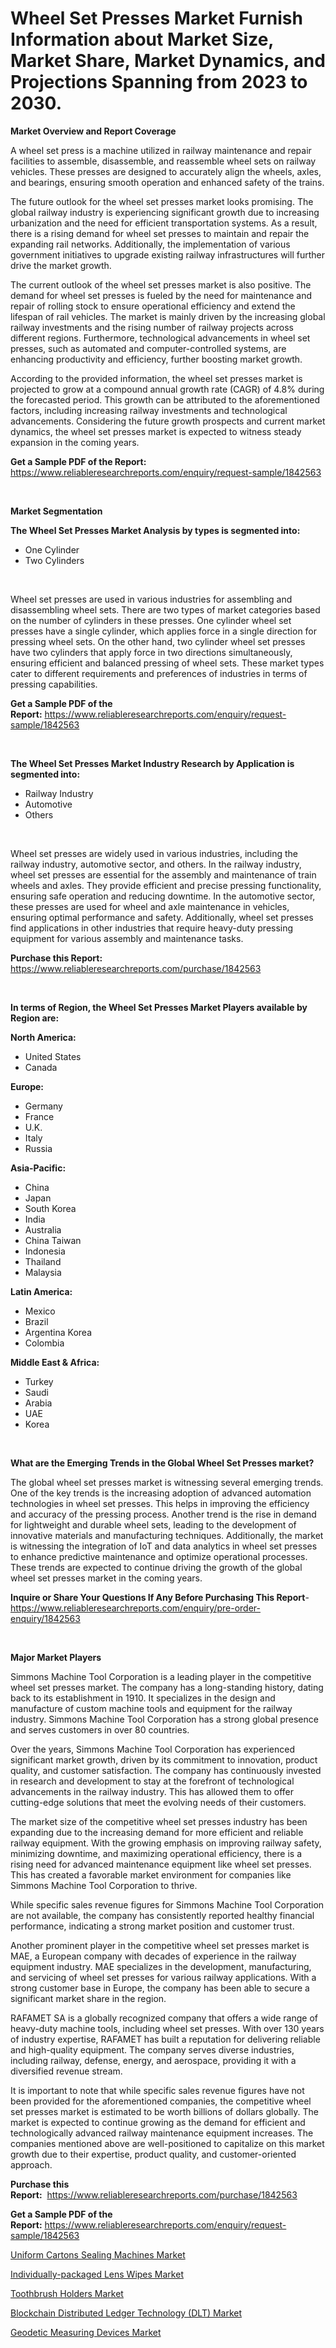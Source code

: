 <p><h1>Wheel Set Presses Market Furnish Information about Market Size, Market Share, Market Dynamics, and Projections Spanning from 2023 to 2030.</h1></p><p><strong>Market Overview and Report Coverage</strong></p>
<p><p>A wheel set press is a machine utilized in railway maintenance and repair facilities to assemble, disassemble, and reassemble wheel sets on railway vehicles. These presses are designed to accurately align the wheels, axles, and bearings, ensuring smooth operation and enhanced safety of the trains.</p><p>The future outlook for the wheel set presses market looks promising. The global railway industry is experiencing significant growth due to increasing urbanization and the need for efficient transportation systems. As a result, there is a rising demand for wheel set presses to maintain and repair the expanding rail networks. Additionally, the implementation of various government initiatives to upgrade existing railway infrastructures will further drive the market growth.</p><p>The current outlook of the wheel set presses market is also positive. The demand for wheel set presses is fueled by the need for maintenance and repair of rolling stock to ensure operational efficiency and extend the lifespan of rail vehicles. The market is mainly driven by the increasing global railway investments and the rising number of railway projects across different regions. Furthermore, technological advancements in wheel set presses, such as automated and computer-controlled systems, are enhancing productivity and efficiency, further boosting market growth.</p><p>According to the provided information, the wheel set presses market is projected to grow at a compound annual growth rate (CAGR) of 4.8% during the forecasted period. This growth can be attributed to the aforementioned factors, including increasing railway investments and technological advancements. Considering the future growth prospects and current market dynamics, the wheel set presses market is expected to witness steady expansion in the coming years.</p></p>
<p><strong>Get a Sample PDF of the Report:</strong> <a href="https://www.reliableresearchreports.com/enquiry/request-sample/1842563">https://www.reliableresearchreports.com/enquiry/request-sample/1842563</a></p>
<p>&nbsp;</p>
<p><strong>Market Segmentation</strong></p>
<p><strong>The Wheel Set Presses Market Analysis by types is segmented into:</strong></p>
<p><ul><li>One Cylinder</li><li>Two Cylinders</li></ul></p>
<p>&nbsp;</p>
<p><p>Wheel set presses are used in various industries for assembling and disassembling wheel sets. There are two types of market categories based on the number of cylinders in these presses. One cylinder wheel set presses have a single cylinder, which applies force in a single direction for pressing wheel sets. On the other hand, two cylinder wheel set presses have two cylinders that apply force in two directions simultaneously, ensuring efficient and balanced pressing of wheel sets. These market types cater to different requirements and preferences of industries in terms of pressing capabilities.</p></p>
<p><strong>Get a Sample PDF of the Report:</strong>&nbsp;<a href="https://www.reliableresearchreports.com/enquiry/request-sample/1842563">https://www.reliableresearchreports.com/enquiry/request-sample/1842563</a></p>
<p>&nbsp;</p>
<p><strong>The Wheel Set Presses Market Industry Research by Application is segmented into:</strong></p>
<p><ul><li>Railway Industry</li><li>Automotive</li><li>Others</li></ul></p>
<p>&nbsp;</p>
<p><p>Wheel set presses are widely used in various industries, including the railway industry, automotive sector, and others. In the railway industry, wheel set presses are essential for the assembly and maintenance of train wheels and axles. They provide efficient and precise pressing functionality, ensuring safe operation and reducing downtime. In the automotive sector, these presses are used for wheel and axle maintenance in vehicles, ensuring optimal performance and safety. Additionally, wheel set presses find applications in other industries that require heavy-duty pressing equipment for various assembly and maintenance tasks.</p></p>
<p><strong>Purchase this Report:</strong>&nbsp; <a href="https://www.reliableresearchreports.com/purchase/1842563">https://www.reliableresearchreports.com/purchase/1842563</a></p>
<p>&nbsp;</p>
<p><strong>In terms of Region, the Wheel Set Presses Market Players available by Region are:</strong></p>
<p>
    <p> <strong> North America: </strong>
        <ul>
            <li>United States</li>
            <li>Canada</li>
        </ul>
        </p> 
    <p> <strong> Europe: </strong>
        <ul>
            <li>Germany</li>
            <li>France</li>
            <li>U.K.</li>
            <li>Italy</li>
            <li>Russia</li>
        </ul>
        </p> 
    <p> <strong> Asia-Pacific: </strong>
        <ul>
            <li>China</li>
            <li>Japan</li>
            <li>South Korea</li>
            <li>India</li>
            <li>Australia</li>
            <li>China Taiwan</li>
            <li>Indonesia</li>
            <li>Thailand</li>
            <li>Malaysia</li>
        </ul>
        </p> 
    <p> <strong> Latin America: </strong>
        <ul>
            <li>Mexico</li>
            <li>Brazil</li>
            <li>Argentina Korea</li>
            <li>Colombia</li>
        </ul>
        </p> 
    <p> <strong> Middle East & Africa: </strong>
        <ul>
            <li>Turkey</li>
            <li>Saudi</li>
            <li>Arabia</li>
            <li>UAE</li>
            <li>Korea</li>
        </ul>
    </p>
    </p>
<p>&nbsp;</p>
<p><strong>What are the Emerging Trends in the Global Wheel Set Presses market?</strong></p>
<p><p>The global wheel set presses market is witnessing several emerging trends. One of the key trends is the increasing adoption of advanced automation technologies in wheel set presses. This helps in improving the efficiency and accuracy of the pressing process. Another trend is the rise in demand for lightweight and durable wheel sets, leading to the development of innovative materials and manufacturing techniques. Additionally, the market is witnessing the integration of IoT and data analytics in wheel set presses to enhance predictive maintenance and optimize operational processes. These trends are expected to continue driving the growth of the global wheel set presses market in the coming years.</p></p>
<p><strong>Inquire or Share Your Questions If Any Before Purchasing This Report</strong>- <a href="https://www.reliableresearchreports.com/enquiry/pre-order-enquiry/1842563">https://www.reliableresearchreports.com/enquiry/pre-order-enquiry/1842563</a></p>
<p>&nbsp;</p>
<p><strong>Major Market Players</strong></p>
<p><p>Simmons Machine Tool Corporation is a leading player in the competitive wheel set presses market. The company has a long-standing history, dating back to its establishment in 1910. It specializes in the design and manufacture of custom machine tools and equipment for the railway industry. Simmons Machine Tool Corporation has a strong global presence and serves customers in over 80 countries.</p><p>Over the years, Simmons Machine Tool Corporation has experienced significant market growth, driven by its commitment to innovation, product quality, and customer satisfaction. The company has continuously invested in research and development to stay at the forefront of technological advancements in the railway industry. This has allowed them to offer cutting-edge solutions that meet the evolving needs of their customers.</p><p>The market size of the competitive wheel set presses industry has been expanding due to the increasing demand for more efficient and reliable railway equipment. With the growing emphasis on improving railway safety, minimizing downtime, and maximizing operational efficiency, there is a rising need for advanced maintenance equipment like wheel set presses. This has created a favorable market environment for companies like Simmons Machine Tool Corporation to thrive.</p><p>While specific sales revenue figures for Simmons Machine Tool Corporation are not available, the company has consistently reported healthy financial performance, indicating a strong market position and customer trust.</p><p>Another prominent player in the competitive wheel set presses market is MAE, a European company with decades of experience in the railway equipment industry. MAE specializes in the development, manufacturing, and servicing of wheel set presses for various railway applications. With a strong customer base in Europe, the company has been able to secure a significant market share in the region.</p><p>RAFAMET SA is a globally recognized company that offers a wide range of heavy-duty machine tools, including wheel set presses. With over 130 years of industry expertise, RAFAMET has built a reputation for delivering reliable and high-quality equipment. The company serves diverse industries, including railway, defense, energy, and aerospace, providing it with a diversified revenue stream.</p><p>It is important to note that while specific sales revenue figures have not been provided for the aforementioned companies, the competitive wheel set presses market is estimated to be worth billions of dollars globally. The market is expected to continue growing as the demand for efficient and technologically advanced railway maintenance equipment increases. The companies mentioned above are well-positioned to capitalize on this market growth due to their expertise, product quality, and customer-oriented approach.</p></p>
<p><strong>Purchase this Report:</strong>&nbsp;&nbsp;<a href="https://www.reliableresearchreports.com/purchase/1842563">https://www.reliableresearchreports.com/purchase/1842563</a></p>
<p></p>
<p><strong>Get a Sample PDF of the Report:</strong>&nbsp;<a href="https://www.reliableresearchreports.com/enquiry/request-sample/1842563">https://www.reliableresearchreports.com/enquiry/request-sample/1842563</a></p>
<p><p><a href="https://medium.com/@dioncollins8227/uniform-cartons-sealing-machines-market-trends-forecast-and-competitive-analysis-to-2030-eed8dfa3a0ff">Uniform Cartons Sealing Machines Market</a></p><p><a href="https://medium.com/@entelabrahimi1961/individually-packaged-lens-wipes-market-the-key-to-successful-business-strategy-forecast-till-2030-0f75fd54a052">Individually-packaged Lens Wipes Market</a></p><p><a href="https://www.linkedin.com/pulse/toothbrush-holders-market-share-amp-new-trends-analysis-report/">Toothbrush Holders Market</a></p><p><a href="https://www.linkedin.com/pulse/blockchain-distributed-ledger-technology-dlt-market-7f/">Blockchain Distributed Ledger Technology (DLT) Market</a></p><p><a href="https://github.com/RickHolmes3/Market-Research-Report-List-1/blob/main/geodetic-measuring-devices-market.md">Geodetic Measuring Devices Market</a></p></p>